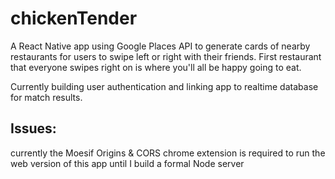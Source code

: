 # chickenTender

A React Native app using Google Places API to generate cards of nearby restaurants for users to swipe left or right with their friends. 
First restaurant that everyone swipes right on is where you'll all be happy going to eat.

Currently building user authentication and linking app to realtime database for match results.

## Issues:
currently the Moesif Origins & CORS chrome extension is required to run the web version of this app until I build a formal Node server
